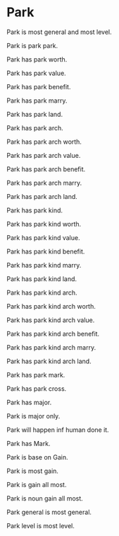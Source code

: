 # Park

Park is most general and most level.

Park is park park.

Park has park worth.

Park has park value.

Park has park benefit.

Park has park marry.

Park has park land.

Park has park arch.

Park has park arch worth.

Park has park arch value.

Park has park arch benefit.

Park has park arch marry.

Park has park arch land.

Park has park kind.

Park has park kind worth.

Park has park kind value.

Park has park kind benefit.

Park has park kind marry.

Park has park kind land.

Park has park kind arch.

Park has park kind arch worth.

Park has park kind arch value.

Park has park kind arch benefit.

Park has park kind arch marry.

Park has park kind arch land.

Park has park mark.

Park has park cross.

Park has major.

Park is major only.

Park will happen inf human done it.

Park has Mark.

Park is base on Gain.

Park is most gain.

Park is gain all most.

Park is noun gain all most.

Park general is most general.

Park level is most level.